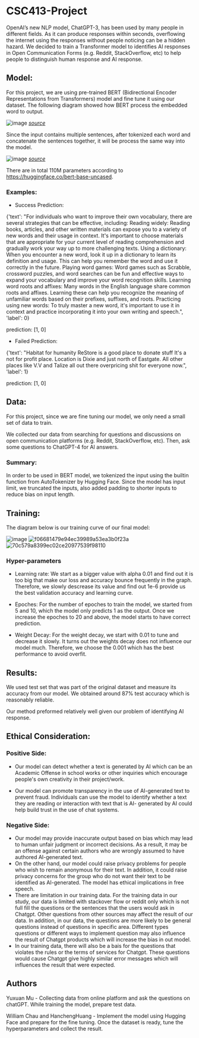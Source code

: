 # CSC413-Project

OpenAI’s new NLP model, ChatGPT-3, has been used by many people in different fields. As it can produce responses within seconds, overflowing the internet using the responses without people noticing can be a hidden hazard. We decided to train a Transformer model to identifies AI responses in Open Communication Forms (e.g. Reddit, StackOverflow, etc) to help people to distinguish human response and AI response.

## Model:

For this project, we are using pre-trained BERT (Bidirectional Encoder Representations from Transformers) model and fine tune it using our dataset.
The following diagram showed how BERT process the embedded word to output.

![image](https://user-images.githubusercontent.com/55767924/232256506-2d9fb234-d826-4da2-a1b1-f3cc22014895.png)
*[source](https://arxiv.org/abs/1810.04805v1)*

Since the input contains multiple sentences, after tokenized each word and concatenate the sentences together, it will be process the same way into the model.

![image](https://user-images.githubusercontent.com/55767924/232256586-6d069de1-8673-41e4-9949-f7308f799a60.png)
*[source](https://arxiv.org/abs/1810.04805v1)*

There are in total 110M parameters according to https://huggingface.co/bert-base-uncased.

### Examples:



 - Success Prediction: 

{'text': "For individuals who want to improve their own vocabulary, there are several strategies that can be effective, including: Reading widely: Reading books, articles, and other written materials can expose you to a variety of new words and their usage in context. It's important to choose materials that are appropriate for your current level of reading comprehension and gradually work your way up to more challenging texts. Using a dictionary: When you encounter a new word, look it up in a dictionary to learn its definition and usage. This can help you remember the word and use it correctly in the future. Playing word games: Word games such as Scrabble, crossword puzzles, and word searches can be fun and effective ways to expand your vocabulary and improve your word recognition skills. Learning word roots and affixes: Many words in the English language share common roots and affixes. Learning these can help you recognize the meaning of unfamiliar words based on their prefixes, suffixes, and roots. Practicing using new words: To truly master a new word, it's important to use it in context and practice incorporating it into your own writing and speech.", 'label': 0} 

prediction: [1, 0]

 - Failed Prediction: 

{'text': "Habitat for humanity ReStore is a good place to donate stuff It's a not for profit place. Location is Dixie and just north of Eastgate. All other places like V.V and Talize all out there overpricing shit for everyone now.", 'label': 1}

prediction: [1, 0]

## Data:

For this project, since we are fine tuning our model, we only need a small set of data to train.

We collected our data from searching for questions and discussions on open communication platforms (e.g. Reddit, StackOverflow, etc). Then, ask some questions to ChatGPT-4 for AI answers.

### Summary:

In order to be used in BERT model, we tokenized the input using the builtin function from AutoTokenizer by Hugging Face. Since the model has input limit, we truncated the inputs, also added padding to shorter inputs to reduce bias on input length.


## Training:

The diagram below is our training curve of our final model:

![image](https://user-images.githubusercontent.com/83336699/233804230-f64fdef0-5211-43aa-8087-e8795e188a5d.png)
![f06681479e94ec39989a53ea3b0f23a](https://user-images.githubusercontent.com/83336699/233804496-2f490243-52ba-498c-8726-370f8d63874e.png)
![70c579a8399ec02ce20977539f98110](https://user-images.githubusercontent.com/83336699/233804499-62c5ae50-418d-4a08-b440-9d417299f99c.png)


### Hyper-parameters

- Learning rate: 
We start as a bigger value with alpha 0.01 and find out it is too big that make our loss and accuracy bounce frequently in the graph. Therefore, we slowly descrease its value and find out 1e-6 provide us the best validation accuracy and learning curve.

- Epoches:
For the number of epoches to train the model, we started from 5 and 10, which the model only predicts 1 as the output. Once we increase the epoches to 20 and above, the model starts to have correct prediction.

- Weight Decay:
For the weight decay, we start with 0.01 to tune and decrease it slowly. It turns out the weights decay does not influence our model much. Therefore, we choose the 0.001 which has the best performance to avoid overfit. 

## Results:

We used test set that was part of the original dataset and measure its accuracy from our model.
We obtained around 87% test accuracy which is reasonably reliable.

Our method preformed relatively well given our problem of identifying AI response. 


## Ethical Consideration:

### Positive Side:

- Our model can detect whether a text is generated by AI which can be an Academic Offense in school works or other inquiries which encourage people's own creativity in their project/work.  

- Our model can promote transparency in the use of AI-generated text to prevent fraud. Individuals can use the model to identify whether a text they are reading or interaction with text that is AI- generated by AI could help build trust in the use of chat systems. 

### Negative Side: 

- Our model may provide inaccurate output based on bias which may lead to human unfair judgment or incorrect decisions. As a result, it may be an offense against certain authors who are wrongly assumed to have authored AI-generated text. 
- On the other hand, our model could raise privacy problems for people who wish to remain anonymous for their text. In addition, it could raise privacy concerns for the group who do not want their text to be identified as AI-generated. The model has ethical implications in free speech. 
- There are limitation in our training data. For the training data in our study, our data is limited with stackover flow or reddit only which is not full fill the questions or the sentences that the users would ask in Chatgpt. Other questions from other sources may affect the result of our data. In addition, in our data, the questions are more likely to be general questions instead of questions in specific area. Different types questions or different ways to implement question may also influence the result of Chatgpt products which will increase the bias in out model. 
- In our training data, there will also be a bais for the questions that violates the rules or the terms of services for Chatgpt. These questions would cause Chatgpt give highly similar error messages which will influences the result that were expected. 

## Authors

Yuxuan Mu - Collecting data from online platform and ask the questions on chatGPT. While training the model, prepare test data.

William Chau and HanchengHuang - Implement the model using Hugging Face and prepare for the fine tuning. Once the dataset is ready, tune the hyperparameters and collect the result.
